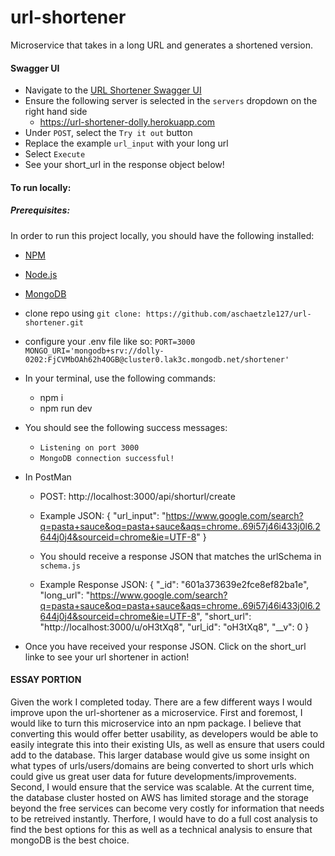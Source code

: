 # url-shortener
Microservice that takes in a long URL and generates a shortened version.

#### Swagger UI
* Navigate to the [URL Shortener Swagger UI](https://app.swaggerhub.com/apis/aschaetzle127/url-shortener/1.0.0#/servers)
* Ensure the following server is selected in the `servers` dropdown on the right hand side
	* https://url-shortener-dolly.herokuapp.com
* Under `POST`, select the `Try it out` button
* Replace the example `url_input` with your long url
* Select `Execute`
* See your short_url in the response object below!

#### To run locally: 
##### Prerequisites:

In order to run this project locally, you should have the following installed:
* [NPM](https://nodejs.org/en/)
* [Node.js](https://www.npmjs.com//)
* [MongoDB](https://www.mongodb.com/)
* clone repo using `git clone: https://github.com/aschaetzle127/url-shortener.git`

* configure your .env file like so:
`PORT=3000
MONGO_URI='mongodb+srv://dolly-0202:FjCVMbOAh62h4OGB@cluster0.lak3c.mongodb.net/shortener'`

* In your terminal, use the following commands:
	* npm i
	* npm run dev
	
* You should see the following success messages:
	* `Listening on port 3000`
	* `MongoDB connection successful!`

* In PostMan

	* POST: http://localhost:3000/api/shorturl/create
	* Example JSON: 
	{
		"url_input": "https://www.google.com/search?q=pasta+sauce&oq=pasta+sauce&aqs=chrome..69i57j46i433j0l6.2644j0j4&sourceid=chrome&ie=UTF-8"
	}

	* You should receive a response JSON that matches the urlSchema in `schema.js`
	* Example Response JSON:
	{
	    "_id": "601a373639e2fce8ef82ba1e",
	    "long_url": "https://www.google.com/search?q=pasta+sauce&oq=pasta+sauce&aqs=chrome..69i57j46i433j0l6.2644j0j4&sourceid=chrome&ie=UTF-8",
	    "short_url": "http://localhost:3000/u/oH3tXq8",
	    "url_id": "oH3tXq8",
	    "__v": 0
	}


* Once you have received your response JSON.  Click on the short_url linke to see your url shortener in action!



#### ESSAY PORTION

Given the work I completed today.  There are a few different ways I would improve upon the url-shortener as a microservice.  First and foremost, I would like to turn this microservice into an npm package.  I believe that converting this would offer better usability, as developers would be able to easily integrate this into their existing UIs, as well as ensure that users could add to the database.  This larger database would give us some insight on what types of urls/users/domains are being converted to short urls which could give us great user data for future developments/improvements. Second, I would ensure that the service was scalable.  At the current time, the database cluster hosted on AWS has limited storage and the storage beyond the free services can become very costly for information that needs to be retreived instantly.  Therfore, I would have to do a full cost analysis to find the best options for this as well as a technical analysis to ensure that mongoDB is the best choice.  

